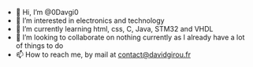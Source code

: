 - 👋 Hi, I’m @0Davgi0
- 👀 I’m interested in electronics and technology
- 🌱 I’m currently learning html, css, C, Java, STM32 and VHDL
- 💞️ I’m looking to collaborate on nothing currently as I already have a lot of things to do
- 📫 How to reach me, by mail at <a href="mailto:contact@davidgirou.fr">contact@davidgirou.fr</a>

<!---
0Davgi0/0Davgi0 is a ✨ special ✨ repository because its `README.md` (this file) appears on your GitHub profile.
You can click the Preview link to take a look at your changes.
--->
